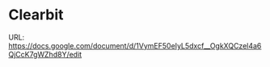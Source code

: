 # Clearbit

URL: https://docs.google.com/document/d/1VymEF50eIyL5dxcf__OgkXQCzel4a6QjCcK7gWZhd8Y/edit
